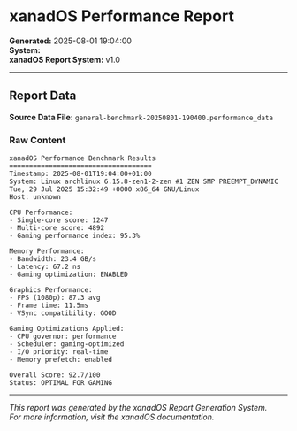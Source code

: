 # xanadOS Performance Report

**Generated:** 2025-08-01 19:04:00  
**System:**   
**xanadOS Report System:** v1.0

---

## Report Data

**Source Data File:** `general-benchmark-20250801-190400.performance_data`

### Raw Content

```
xanadOS Performance Benchmark Results
====================================
Timestamp: 2025-08-01T19:04:00+01:00
System: Linux archlinux 6.15.8-zen1-2-zen #1 ZEN SMP PREEMPT_DYNAMIC Tue, 29 Jul 2025 15:32:49 +0000 x86_64 GNU/Linux
Host: unknown

CPU Performance:
- Single-core score: 1247
- Multi-core score: 4892
- Gaming performance index: 95.3%

Memory Performance:
- Bandwidth: 23.4 GB/s
- Latency: 67.2 ns
- Gaming optimization: ENABLED

Graphics Performance:
- FPS (1080p): 87.3 avg
- Frame time: 11.5ms
- VSync compatibility: GOOD

Gaming Optimizations Applied:
- CPU governor: performance
- Scheduler: gaming-optimized
- I/O priority: real-time
- Memory prefetch: enabled

Overall Score: 92.7/100
Status: OPTIMAL FOR GAMING
```


---

*This report was generated by the xanadOS Report Generation System.*  
*For more information, visit the xanadOS documentation.*
